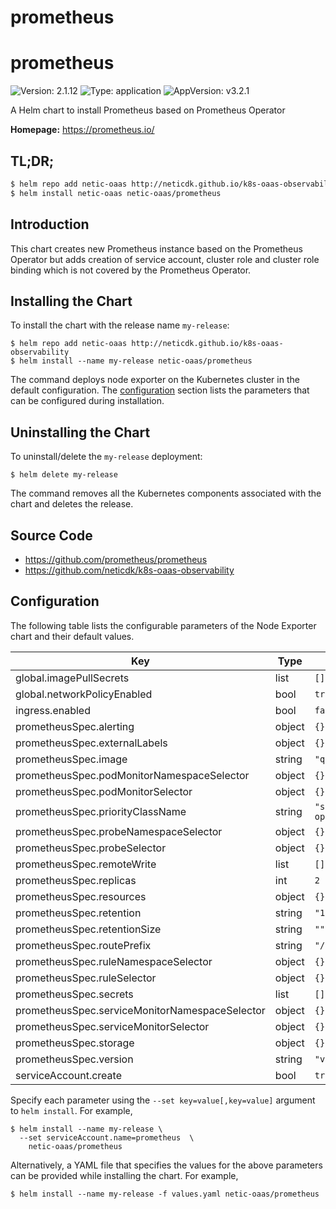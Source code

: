 # prometheus

# prometheus

![Version: 2.1.12](https://img.shields.io/badge/Version-2.1.12-informational?style=flat-square) ![Type: application](https://img.shields.io/badge/Type-application-informational?style=flat-square) ![AppVersion: v3.2.1](https://img.shields.io/badge/AppVersion-v3.2.1-informational?style=flat-square)

A Helm chart to install Prometheus based on Prometheus Operator

**Homepage:** <https://prometheus.io/>

## TL;DR;

```bash
$ helm repo add netic-oaas http://neticdk.github.io/k8s-oaas-observability
$ helm install netic-oaas netic-oaas/prometheus
```

## Introduction

This chart creates new Prometheus instance based on the Prometheus Operator but adds creation of service
account, cluster role and cluster role binding which is not covered by the Prometheus Operator.

## Installing the Chart

To install the chart with the release name `my-release`:

```console
$ helm repo add netic-oaas http://neticdk.github.io/k8s-oaas-observability
$ helm install --name my-release netic-oaas/prometheus
```

The command deploys node exporter on the Kubernetes cluster in the default configuration. The [configuration](#configuration) section lists the parameters that can be configured during installation.

## Uninstalling the Chart

To uninstall/delete the `my-release` deployment:

```console
$ helm delete my-release
```

The command removes all the Kubernetes components associated with the chart and deletes the release.

## Source Code

* <https://github.com/prometheus/prometheus>
* <https://github.com/neticdk/k8s-oaas-observability>

## Configuration

The following table lists the configurable parameters of the Node Exporter chart and their default values.

| Key | Type | Default | Description |
|-----|------|---------|-------------|
| global.imagePullSecrets | list | `[]` |  |
| global.networkPolicyEnabled | bool | `true` |  |
| ingress.enabled | bool | `false` |  |
| prometheusSpec.alerting | object | `{}` |  |
| prometheusSpec.externalLabels | object | `{}` |  |
| prometheusSpec.image | string | `"quay.io/prometheus/prometheus:v3.2.1"` |  |
| prometheusSpec.podMonitorNamespaceSelector | object | `{}` |  |
| prometheusSpec.podMonitorSelector | object | `{}` |  |
| prometheusSpec.priorityClassName | string | `"secure-cloud-stack-technical-operations-critical"` |  |
| prometheusSpec.probeNamespaceSelector | object | `{}` |  |
| prometheusSpec.probeSelector | object | `{}` |  |
| prometheusSpec.remoteWrite | list | `[]` |  |
| prometheusSpec.replicas | int | `2` |  |
| prometheusSpec.resources | object | `{}` |  |
| prometheusSpec.retention | string | `"10d"` |  |
| prometheusSpec.retentionSize | string | `""` |  |
| prometheusSpec.routePrefix | string | `"/"` |  |
| prometheusSpec.ruleNamespaceSelector | object | `{}` |  |
| prometheusSpec.ruleSelector | object | `{}` |  |
| prometheusSpec.secrets | list | `[]` |  |
| prometheusSpec.serviceMonitorNamespaceSelector | object | `{}` |  |
| prometheusSpec.serviceMonitorSelector | object | `{}` |  |
| prometheusSpec.storage | object | `{}` |  |
| prometheusSpec.version | string | `"v3.2.1"` |  |
| serviceAccount.create | bool | `true` |  |

Specify each parameter using the `--set key=value[,key=value]` argument to `helm install`. For example,

```console
$ helm install --name my-release \
  --set serviceAccount.name=prometheus  \
    netic-oaas/prometheus
```

Alternatively, a YAML file that specifies the values for the above parameters can be provided while installing the chart. For example,

```console
$ helm install --name my-release -f values.yaml netic-oaas/prometheus
```
